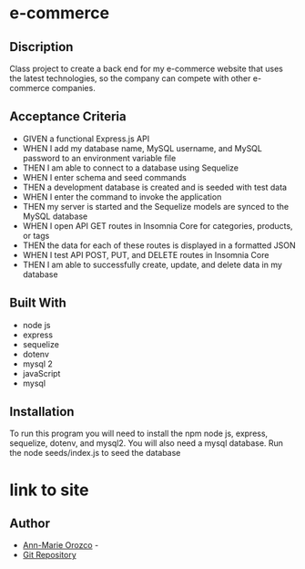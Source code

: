# e-commerce

## Discription
Class project to create a back end for my e-commerce website that uses the latest technologies, so the company can compete with other e-commerce companies. 

## Acceptance Criteria 
 - GIVEN a functional Express.js API
 - WHEN I add my database name, MySQL username, and MySQL password to an environment variable file
 - THEN I am able to connect to a database using Sequelize
 - WHEN I enter schema and seed commands
 - THEN a development database is created and is seeded with test data
 - WHEN I enter the command to invoke the application
 - THEN my server is started and the Sequelize models are synced to the MySQL database
 - WHEN I open API GET routes in Insomnia Core for categories, products, or tags
 - THEN the data for each of these routes is displayed in a formatted JSON
 - WHEN I test API POST, PUT, and DELETE routes in Insomnia Core
 - THEN I am able to successfully create, update, and delete data in my database

## Built With
- node js
- express
- sequelize
- dotenv
- mysql 2
- javaScript 
- mysql

## Installation
To run this program you will need to install the npm node js, express, sequelize, dotenv, and mysql2.
You will also need a mysql database.
Run the node seeds/index.js to seed the database


# link to site


## Author
* [Ann-Marie Orozco](ann760.github.io/myportfolio/) - 
* [Git Repository](https://github.com/ann760)